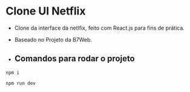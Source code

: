 # Clone UI Netflix
- Clone da interface da netlfix, feito com React.js para fins de prática.
- Baseado no Projeto da B7Web.

- ## Comandos para rodar o projeto
````
npm i
````
````
npm run dev
````



